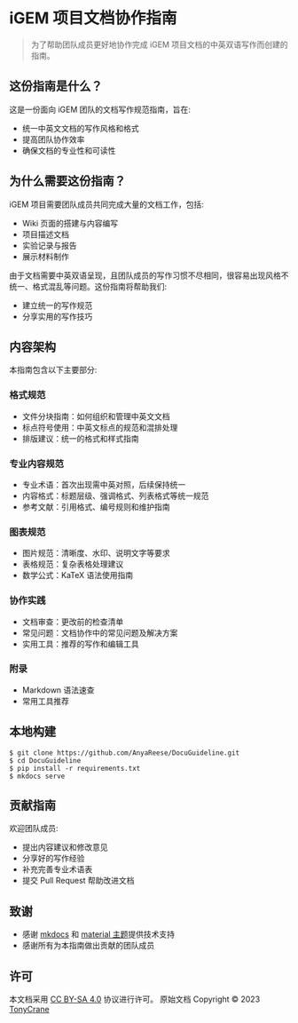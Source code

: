 # iGEM 项目文档协作指南

> 为了帮助团队成员更好地协作完成 iGEM 项目文档的中英双语写作而创建的指南。

## 这份指南是什么？

这是一份面向 iGEM 团队的文档写作规范指南，旨在:

- 统一中英文文档的写作风格和格式
- 提高团队协作效率
- 确保文档的专业性和可读性

## 为什么需要这份指南？

iGEM 项目需要团队成员共同完成大量的文档工作，包括:

- Wiki 页面的搭建与内容编写
- 项目描述文档
- 实验记录与报告
- 展示材料制作

由于文档需要中英双语呈现，且团队成员的写作习惯不尽相同，很容易出现风格不统一、格式混乱等问题。这份指南将帮助我们:

- 建立统一的写作规范
- 分享实用的写作技巧

## 内容架构

本指南包含以下主要部分:

### 格式规范

- 文件分块指南：如何组织和管理中英文文档
- 标点符号使用：中英文标点的规范和混排处理
- 排版建议：统一的格式和样式指南

### 专业内容规范

- 专业术语：首次出现需中英对照，后续保持统一
- 内容格式：标题层级、强调格式、列表格式等统一规范
- 参考文献：引用格式、编号规则和维护指南

### 图表规范

- 图片规范：清晰度、水印、说明文字等要求
- 表格规范：复杂表格处理建议
- 数学公式：KaTeX 语法使用指南

### 协作实践

- 文档审查：更改前的检查清单
- 常见问题：文档协作中的常见问题及解决方案
- 实用工具：推荐的写作和编辑工具

### 附录

- Markdown 语法速查
- 常用工具推荐

## 本地构建

```shell
$ git clone https://github.com/AnyaReese/DocuGuideline.git
$ cd DocuGuideline
$ pip install -r requirements.txt
$ mkdocs serve
```

## 贡献指南

欢迎团队成员:

- 提出内容建议和修改意见
- 分享好的写作经验
- 补充完善专业术语表
- 提交 Pull Request 帮助改进文档

## 致谢

- 感谢 [mkdocs](https://www.mkdocs.org/) 和 [material 主题](https://squidfunk.github.io/mkdocs-material/)提供技术支持
- 感谢所有为本指南做出贡献的团队成员

## 许可

本文档采用 [CC BY-SA 4.0](https://creativecommons.org/licenses/by-sa/4.0/) 协议进行许可。
原始文档 Copyright &copy; 2023 [TonyCrane](https://github.com/TonyCrane)